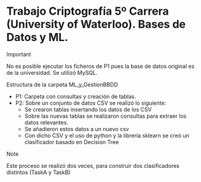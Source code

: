 # Trabajo Criptografía 5º Carrera (University of Waterloo). Bases de Datos y ML.

> [!IMPORTANT]  
> No es posible ejecutar los ficheros de P1 pues la base de datos original es de la universidad. Se utilizó MySQL.

Estructura de la carpeta ML_y_GestionBBDD
- P1: Carpeta con consultas y creación de tablas.
- P2: Sobre un conjunto de datos CSV se realizó lo siguiente:
  - Se crearon tablas insertando los datos de los CSV
  - Sobre las nuevas tablas se realizaron consultas para extraer los datos relevantes.
  - Se añadieron estos datos a un nuevo csv
  - Con dicho CSV y el uso de python y la librería sklearn se creó un clasificador basado en Decision Tree
> [!NOTE]  
> Este proceso se realizó dos veces, para construir dos clasificadores distintos (TaskA y TaskB)
